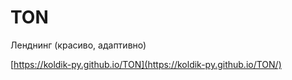 # TON
Ленднинг (красиво, адаптивно)

[https://koldik-py.github.io/TON](https://koldik-py.github.io/TON/)
